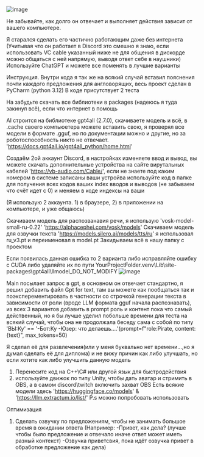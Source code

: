 ![image](https://github.com/user-attachments/assets/09ee1fa8-319d-49e0-b1fd-ce2a5aae665f)

Не забывайте, как долго он отвечает и выполняет действия зависит от вашего компьютере.

Я старался сделать его частично работающим даже без интернета (Учитывая что он работает в Discord это смешно я знаю, если использовать VC cable указанный ниже не для общения в дискорде можно общаться с ней напрямую, выводя ответ себе в наушники)
Используйте ChatGPT и можете все поменять в лучшие варианты

Инструкция. Внутри кода я так же на всякий случай вставил пояснения почти каждого предложения для англоворящих, весь проект сделан в PyCharm (python 3.12)
В коде присутствует 2 теста

На забудьте скачать все библиотеки в packages (надеюсь я туда закинул всё), если что интернет в помощь

AI строится на библиотеке gpt4all (2.7.0), скачиваете модель и всё, в .cache своего компьюетера можете вставить свою, я проверял все модели в формате .gguf, но по документации можно и другие, но за роботоспособность никто не отвечает. 'https://docs.gpt4all.io/gpt4all_python/home.html'

Создаём 2ой аккаунт Discord, в настройках изменяете ввод и вывод, вы можете скачать дополнительные устройства на сайте вирутальных кабелей
'https://vb-audio.com/Cable/', если не знаете под каким номером в системе записаны ваши устройва используйте код в папке для получения всех кодов ваших index вводов и выводов (не забываем что счёт идет с 0) и меняем в коде индексы на ваши

(Я использую 2 аккаунта. 1) в браузере, 2) в приложении на компьютере, и уже общаюсь)

Скачиваем модель для распозванавия речи, я использую 'vosk-model-small-ru-0.22' 'https://alphacephei.com/vosk/models'
Скачиваем модель для озвучки текста 'https://models.silero.ai/models/tts/ru' я использовал ru_v3.pt и переименовал в model.pt
Закидываем всё в нашу папку с проектом

Если появилась данная ошибка то 2 варианта либо исправляйте ошибку с CUDA либо удаляйте их по пути
YourProjectFolder\.venv\Lib\site-packages\gpt4all\llmodel_DO_NOT_MODIFY
![image](https://github.com/user-attachments/assets/b694921c-1524-461e-b6f7-c25b6ac435aa)

Main посылает запрос в gpt, в основном он отвечает стандартно, я решил добавить файл Gpt for text, там вы можете как пообщаться так и поэксперементировать в частности со строчкой генерации текста в зависимости от роли (вроде LLM формата gguf начала распознавать), из всех 3 вариантов добавить в prompt роль и контент пока что самый действенный, но я бы лучше уделил побольше времени для теста на всякий случай, чтобы она не продолжала беседу сама с собой по типу 'ВЫ:Ку' == '-Бот:Ку -Юзер: что делаешь....'(prompt=f"role:Pirate, content:{text}", max_tokens=50)

Я сделал её для развлечения(или у меня буквально нет времени...,но я думал сделать её для диплома) и не вижу причин как либо улучшать, но
если хотите как либо улучшить данную модель 
1) Перенесите код на C++\C# или другой язык для быстродействия
2) используйте движок по типу Unity, чтобы дать аватар и стримить в OBS, а в самом discord\twitch включить захват OBS
Есть всякие модели здесь 'https://huggingface.co/models' & 'https://llm.extractum.io/list/' P.s можно попробовать использовать 

Оптимизация 
1) Сделать озвучку по предложениям, чтобы не занимать большое время в ожидании ответа
(Например: -Привет, как дела? (лучше чтобы было предложение и отвечало иначе ответ может иметь разный контекст) -Озвучка приветсвия, пока идёт озвучка привет в обработке предложение как дела)
